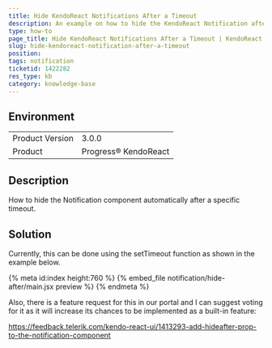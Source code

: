 ```yaml
---
title: Hide KendoReact Notifications After a Timeout
description: An example on how to hide the KendoReact Notification after a timeout
type: how-to
page_title: Hide KendoReact Notifications After a Timeout | KendoReact Notification
slug: hide-kendoreact-notification-after-a-timeout
position:
tags: notification
ticketid: 1422282
res_type: kb
category: knowledge-base
---
```


## Environment
<table>
    <tbody>
	    <tr>
	    	<td>Product Version</td>
	    	<td>3.0.0</td>
	    </tr>
	    <tr>
	    	<td>Product</td>
	    	<td>Progress® KendoReact</td>
	    </tr>
    </tbody>
</table>


## Description
How to hide the Notification component automatically after a specific timeout.

## Solution
Currently, this can be done using the setTimeout function as shown in the example below.

{% meta id:index height:760 %}
{% embed_file notification/hide-after/main.jsx preview %}
{% endmeta %}

Also, there is a feature request for this in our portal and I can suggest voting for it as it will increase its chances to be implemented as a built-in feature:

https://feedback.telerik.com/kendo-react-ui/1413293-add-hideafter-prop-to-the-notification-component
